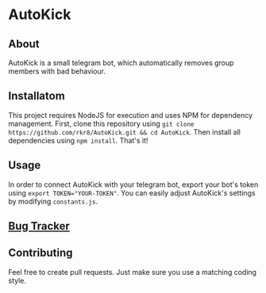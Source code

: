# AutoKick

## About

AutoKick is a small telegram bot, which automatically removes group members with bad behaviour.

## Installatom

This project requires NodeJS for execution and uses NPM for dependency management.
First, clone this repository using `git clone https://github.com/rkr8/AutoKick.git && cd AutoKick`.
Then install all dependencies using `npm install`. That's it!

## Usage

In order to connect AutoKick with your telegram bot, export your bot's token using `export TOKEN="YOUR-TOKEN"`.
You can easily adjust AutoKick's settings by modifying `constants.js`.

## [Bug Tracker](https://github.com/rkr8/AutoKick/issues)

## Contributing

Feel free to create pull requests. Just make sure you use a matching coding style.
